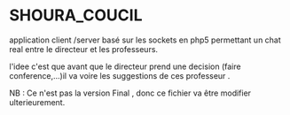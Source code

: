 SHOURA_COUCIL
=============

application client /server  basé sur les sockets en php5 permettant  un chat real entre le directeur et les professeurs.

l'idee c'est que avant que le directeur prend une decision (faire conference,...)il va voire les suggestions de ces professeur .

NB : Ce n'est pas la version Final , donc ce fichier va être modifier ulterieurement.
